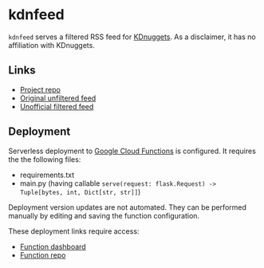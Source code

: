 # kdnfeed
`kdnfeed` serves a filtered RSS feed for [KDnuggets](https://www.kdnuggets.com/).
As a disclaimer, it has no affiliation with KDnuggets.

## Links
* [Project repo](https://github.com/impredicative/kdnfeed)
* [Original unfiltered feed](https://www.kdnuggets.com/feed)
* [Unofficial filtered feed](https://us-east1-ml-feeds.cloudfunctions.net/kdnuggets)

## Deployment
Serverless deployment to [Google Cloud Functions](https://console.cloud.google.com/functions/) is configured.
It requires the the following files:
* requirements.txt
* main.py (having callable `serve(request: flask.Request) -> Tuple[bytes, int, Dict[str, str]]`)

Deployment version updates are not automated.
They can be performed manually by editing and saving the function configuration.

These deployment links require access:
* [Function dashboard](https://console.cloud.google.com/functions/details/us-east1/kdnuggets?project=ml-feeds)
* [Function repo](https://source.cloud.google.com/ml-feeds/github_impredicative_kdnfeed)
